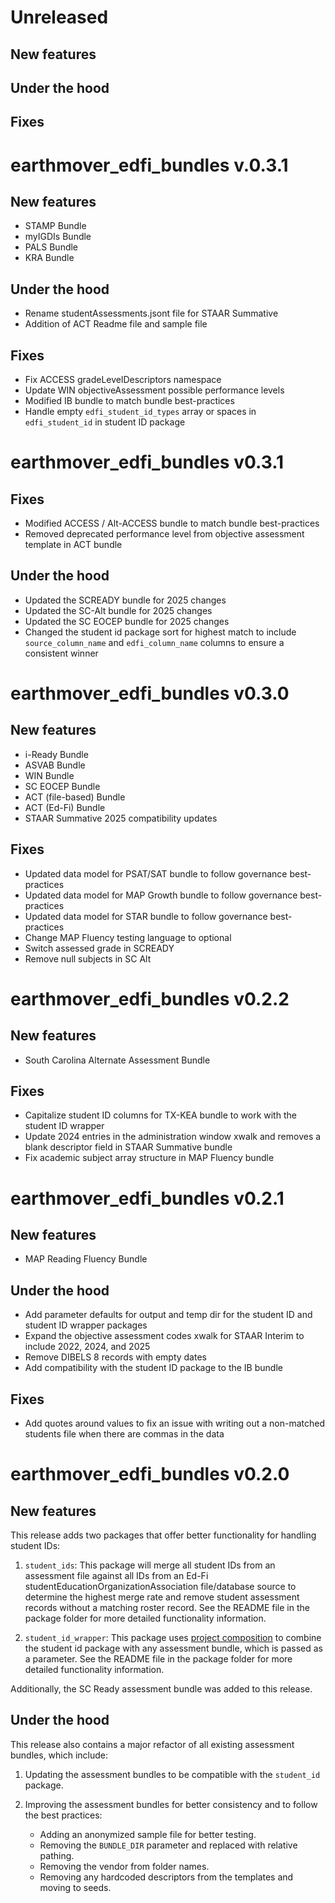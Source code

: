 # Unreleased
## New features

## Under the hood

## Fixes

# earthmover_edfi_bundles v.0.3.1
## New features
- STAMP Bundle
- myIGDIs Bundle
- PALS Bundle
- KRA Bundle

## Under the hood
- Rename studentAssessments.jsont file for STAAR Summative
- Addition of ACT Readme file and sample file

## Fixes
- Fix ACCESS gradeLevelDescriptors namespace
- Update WIN objectiveAssessment possible performance levels
- Modified IB bundle to match bundle best-practices
- Handle empty `edfi_student_id_types` array or spaces in `edfi_student_id` in student ID package

# earthmover_edfi_bundles v0.3.1
## Fixes
- Modified ACCESS / Alt-ACCESS bundle to match bundle best-practices
- Removed deprecated performance level from objective assessment template in ACT bundle

## Under the hood
- Updated the SCREADY bundle for 2025 changes
- Updated the SC-Alt bundle for 2025 changes
- Updated the SC EOCEP bundle for 2025 changes
- Changed the student id package sort for highest match to include `source_column_name` and `edfi_column_name` columns to ensure a consistent winner


# earthmover_edfi_bundles v0.3.0
## New features
- i-Ready Bundle
- ASVAB Bundle
- WIN Bundle
- SC EOCEP Bundle
- ACT (file-based) Bundle
- ACT (Ed-Fi) Bundle
- STAAR Summative 2025 compatibility updates

## Fixes
- Updated data model for PSAT/SAT bundle to follow governance best-practices
- Updated data model for MAP Growth bundle to follow governance best-practices
- Updated data model for STAR bundle to follow governance best-practices
- Change MAP Fluency testing language to optional
- Switch assessed grade in SCREADY
- Remove null subjects in SC Alt

# earthmover_edfi_bundles v0.2.2
## New features
- South Carolina Alternate Assessment Bundle

## Fixes
- Capitalize student ID columns for TX-KEA bundle to work with the student ID wrapper
- Update 2024 entries in the administration window xwalk and removes a blank descriptor field in STAAR Summative bundle
- Fix academic subject array structure in MAP Fluency bundle

# earthmover_edfi_bundles v0.2.1
## New features
- MAP Reading Fluency Bundle

## Under the hood
- Add parameter defaults for output and temp dir for the student ID and student ID wrapper packages
- Expand the objective assessment codes xwalk for STAAR Interim to include 2022, 2024, and 2025
- Remove DIBELS 8 records with empty dates
- Add compatibility with the student ID package to the IB bundle

## Fixes
- Add quotes around values to fix an issue with writing out a non-matched students file when there are commas in the data

# earthmover_edfi_bundles v0.2.0
## New features
This release adds two packages that offer better functionality for handling student IDs:

1. `student_ids`: This package will merge all student IDs from an assessment file against all IDs from an Ed-Fi studentEducationOrganizationAssociation file/database source to determine the highest merge rate and remove student assessment records without a matching roster record. See the README file in the package folder for more detailed functionality information.

2. `student_id_wrapper`: This package uses [project composition](https://github.com/edanalytics/earthmover?tab=readme-ov-file#project-composition) to combine the student id package with any assessment bundle, which is passed as a parameter. See the README file in the package folder for more detailed functionality information.

Additionally, the SC Ready assessment bundle was added to this release.

## Under the hood
This release also contains a major refactor of all existing assessment bundles, which include:

1. Updating the assessment bundles to be compatible with the `student_id` package.

2. Improving the assessment bundles for better consistency and to follow the best practices:
    - Adding an anonymized sample file for better testing.
    - Removing the `BUNDLE_DIR` parameter and replaced with relative pathing.
    - Removing the vendor from folder names.
    - Removing any hardcoded descriptors from the templates and moving to seeds.
